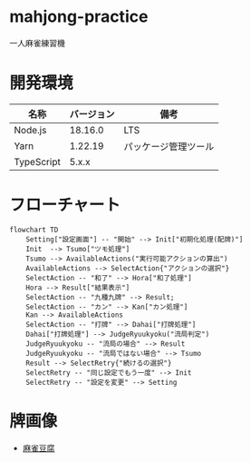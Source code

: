 # mahjong-practice

一人麻雀練習機

# 開発環境

| 名称       | バージョン | 備考                 |
| ---------- | ---------- | -------------------- |
| Node.js    | 18.16.0    | LTS                  |
| Yarn       | 1.22.19    | パッケージ管理ツール |
| TypeScript | 5.x.x      |                      |

# フローチャート

```mermaid
flowchart TD
    Setting["設定画面"] -- "開始" --> Init["初期化処理(配牌)"]
    Init  --> Tsumo["ツモ処理"]
    Tsumo --> AvailableActions("実行可能アクションの算出")
    AvailableActions --> SelectAction{"アクションの選択"}
    SelectAction -- "和了" --> Hora["和了処理"]
    Hora --> Result["結果表示"]
    SelectAction -- "九種九牌" --> Result;
    SelectAction -- "カン" --> Kan["カン処理"]
    Kan --> AvailableActions
    SelectAction -- "打牌" --> Dahai["打牌処理"]
    Dahai["打牌処理"] --> JudgeRyuukyoku("流局判定")
    JudgeRyuukyoku -- "流局の場合" --> Result
    JudgeRyuukyoku -- "流局ではない場合" --> Tsumo
    Result --> SelectRetry{"続けるの選択"}
    SelectRetry -- "同じ設定でもう一度" --> Init
    SelectRetry -- "設定を変更" --> Setting
```

# 牌画像

- [麻雀豆腐](https://majandofu.com/mahjong-images)
